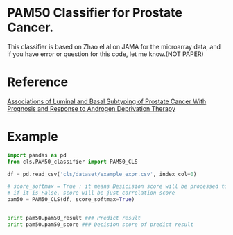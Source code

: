 # PAM50 Classifier for Prostate Cancer.
This classifier is based on Zhao el al on JAMA for the microarray data, and if you have error or question for this code, let me know.(NOT PAPER)

# Reference
[Associations of Luminal and Basal Subtyping of Prostate Cancer With Prognosis and Response to Androgen Deprivation Therapy](http://jamanetwork.com/journals/jamaoncology/article-abstract/2626510)

# Example
```Python
import pandas as pd
from cls.PAM50_classifier import PAM50_CLS

df = pd.read_csv('cls/dataset/example_expr.csv', index_col=0)

# score_softmax = True : it means Desicision score will be processed to softmax(0~1), 
# if it is False, score will be just correlation score
pam50 = PAM50_CLS(df, score_softmax=True)


print pam50.pam50_result ### Predict result
print pam50.pam50_score ### Decision score of predict result

```
